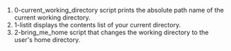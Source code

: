 1. 0-current_working_directory script prints the absolute path name of the current working directory.
2. 1-listit displays the contents list of your current directory.
3. 2-bring_me_home script that changes the working directory to the user's home directory.